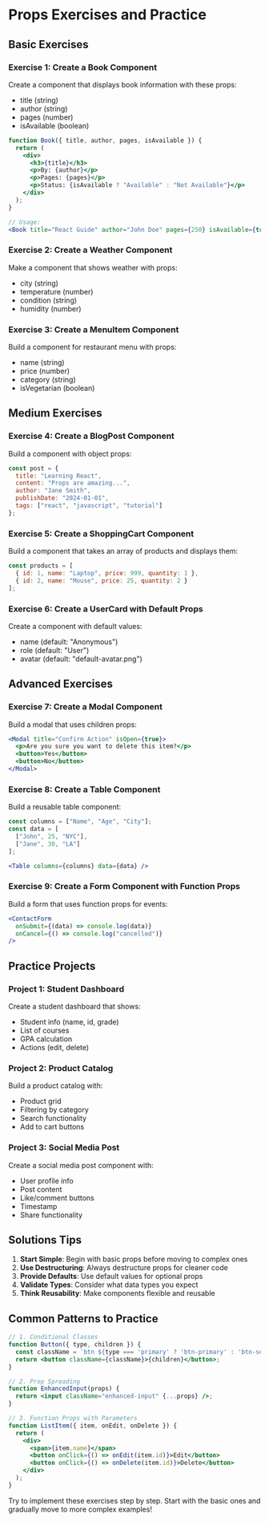 # Props Exercises and Practice

## Basic Exercises

### Exercise 1: Create a Book Component
Create a component that displays book information with these props:
- title (string)
- author (string)
- pages (number)
- isAvailable (boolean)

```jsx
function Book({ title, author, pages, isAvailable }) {
  return (
    <div>
      <h3>{title}</h3>
      <p>By: {author}</p>
      <p>Pages: {pages}</p>
      <p>Status: {isAvailable ? "Available" : "Not Available"}</p>
    </div>
  );
}

// Usage:
<Book title="React Guide" author="John Doe" pages={250} isAvailable={true} />
```

### Exercise 2: Create a Weather Component
Make a component that shows weather with props:
- city (string)
- temperature (number)
- condition (string)
- humidity (number)

### Exercise 3: Create a MenuItem Component
Build a component for restaurant menu with props:
- name (string)
- price (number)
- category (string)
- isVegetarian (boolean)

## Medium Exercises

### Exercise 4: Create a BlogPost Component
Build a component with object props:
```jsx
const post = {
  title: "Learning React",
  content: "Props are amazing...",
  author: "Jane Smith",
  publishDate: "2024-01-01",
  tags: ["react", "javascript", "tutorial"]
};
```

### Exercise 5: Create a ShoppingCart Component
Build a component that takes an array of products and displays them:
```jsx
const products = [
  { id: 1, name: "Laptop", price: 999, quantity: 1 },
  { id: 2, name: "Mouse", price: 25, quantity: 2 }
];
```

### Exercise 6: Create a UserCard with Default Props
Create a component with default values:
- name (default: "Anonymous")
- role (default: "User")
- avatar (default: "default-avatar.png")

## Advanced Exercises

### Exercise 7: Create a Modal Component
Build a modal that uses children props:
```jsx
<Modal title="Confirm Action" isOpen={true}>
  <p>Are you sure you want to delete this item?</p>
  <button>Yes</button>
  <button>No</button>
</Modal>
```

### Exercise 8: Create a Table Component
Build a reusable table component:
```jsx
const columns = ["Name", "Age", "City"];
const data = [
  ["John", 25, "NYC"],
  ["Jane", 30, "LA"]
];

<Table columns={columns} data={data} />
```

### Exercise 9: Create a Form Component with Function Props
Build a form that uses function props for events:
```jsx
<ContactForm 
  onSubmit={(data) => console.log(data)}
  onCancel={() => console.log("cancelled")}
/>
```

## Practice Projects

### Project 1: Student Dashboard
Create a student dashboard that shows:
- Student info (name, id, grade)
- List of courses
- GPA calculation
- Actions (edit, delete)

### Project 2: Product Catalog
Build a product catalog with:
- Product grid
- Filtering by category
- Search functionality
- Add to cart buttons

### Project 3: Social Media Post
Create a social media post component with:
- User profile info
- Post content
- Like/comment buttons
- Timestamp
- Share functionality

## Solutions Tips

1. **Start Simple**: Begin with basic props before moving to complex ones
2. **Use Destructuring**: Always destructure props for cleaner code
3. **Provide Defaults**: Use default values for optional props
4. **Validate Types**: Consider what data types you expect
5. **Think Reusability**: Make components flexible and reusable

## Common Patterns to Practice

```jsx
// 1. Conditional Classes
function Button({ type, children }) {
  const className = `btn ${type === 'primary' ? 'btn-primary' : 'btn-secondary'}`;
  return <button className={className}>{children}</button>;
}

// 2. Prop Spreading
function EnhancedInput(props) {
  return <input className="enhanced-input" {...props} />;
}

// 3. Function Props with Parameters
function ListItem({ item, onEdit, onDelete }) {
  return (
    <div>
      <span>{item.name}</span>
      <button onClick={() => onEdit(item.id)}>Edit</button>
      <button onClick={() => onDelete(item.id)}>Delete</button>
    </div>
  );
}
```

Try to implement these exercises step by step. Start with the basic ones and gradually move to more complex examples!